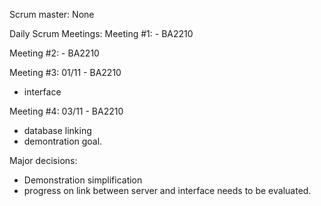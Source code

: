 Scrum master: None

Daily Scrum Meetings:
Meeting #1: - BA2210

Meeting #2: - BA2210



Meeting #3: 01/11 - BA2210
- interface

Meeting #4: 03/11 - BA2210
- database linking
- demontration goal.

Major decisions:
- Demonstration simplification
- progress on link between server and interface needs to be evaluated.